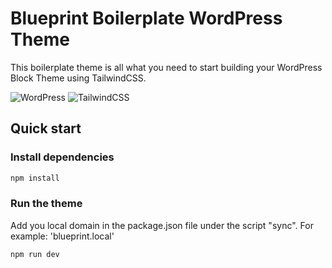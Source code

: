 # Blueprint Boilerplate WordPress Theme

This boilerplate theme is all what you need to start building your WordPress Block Theme using TailwindCSS.

![WordPress](https://img.shields.io/badge/WordPress-%23117AC9.svg?style=for-the-badge&logo=WordPress&logoColor=white)
![TailwindCSS](https://img.shields.io/badge/Tailwind_CSS-38B2AC?style=flat&logo=tailwind-css&logoColor=white)

## Quick start

### Install dependencies

```bash
npm install
```

### Run the theme

Add you local domain in the package.json file under the script "sync". For example: 'blueprint.local'

```bash
npm run dev
```
